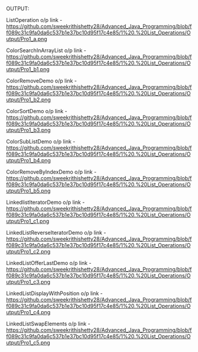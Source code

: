 OUTPUT:

ListOperation o/p link -https://github.com/sweekrithishetty28/Advanced_Java_Programming/blob/ff089c31c9fa0da6c537b1e37bc10d95f17c4e85/1%20.%20List_Operations/Output/Pro1_a.png

ColorSearchInArrayList o/p link - https://github.com/sweekrithishetty28/Advanced_Java_Programming/blob/ff089c31c9fa0da6c537b1e37bc10d95f17c4e85/1%20.%20List_Operations/Output/Pro1_b1.png

ColorRemoveDemo o/p link - https://github.com/sweekrithishetty28/Advanced_Java_Programming/blob/ff089c31c9fa0da6c537b1e37bc10d95f17c4e85/1%20.%20List_Operations/Output/Pro1_b2.png

ColorSortDemo o/p link - https://github.com/sweekrithishetty28/Advanced_Java_Programming/blob/ff089c31c9fa0da6c537b1e37bc10d95f17c4e85/1%20.%20List_Operations/Output/Pro1_b3.png

ColorSubListDemo o/p link - https://github.com/sweekrithishetty28/Advanced_Java_Programming/blob/ff089c31c9fa0da6c537b1e37bc10d95f17c4e85/1%20.%20List_Operations/Output/Pro1_b4.png

ColorRemoveByIndexDemo o/p link -https://github.com/sweekrithishetty28/Advanced_Java_Programming/blob/ff089c31c9fa0da6c537b1e37bc10d95f17c4e85/1%20.%20List_Operations/Output/Pro1_b5.png

LinkedlistIteratorDemo o/p link - https://github.com/sweekrithishetty28/Advanced_Java_Programming/blob/ff089c31c9fa0da6c537b1e37bc10d95f17c4e85/1%20.%20List_Operations/Output/Pro1_c1.png

LinkedListReverseIteratorDemo o/p link -
https://github.com/sweekrithishetty28/Advanced_Java_Programming/blob/ff089c31c9fa0da6c537b1e37bc10d95f17c4e85/1%20.%20List_Operations/Output/Pro1_c2.png

LinkedListOfferLastDemo o/p link - https://github.com/sweekrithishetty28/Advanced_Java_Programming/blob/ff089c31c9fa0da6c537b1e37bc10d95f17c4e85/1%20.%20List_Operations/Output/Pro1_c3.png

LinkedListDisplayWithPosition o/p link - https://github.com/sweekrithishetty28/Advanced_Java_Programming/blob/ff089c31c9fa0da6c537b1e37bc10d95f17c4e85/1%20.%20List_Operations/Output/Pro1_c4.png

LinkedListSwapElements o/p link - https://github.com/sweekrithishetty28/Advanced_Java_Programming/blob/ff089c31c9fa0da6c537b1e37bc10d95f17c4e85/1%20.%20List_Operations/Output/Pro1_c5.png



